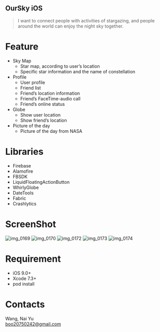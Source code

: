 ## OurSky iOS
> I want to connect people with activities of  stargazing, and people around the world can enjoy the night sky together.

# Feature
  * Sky Map
    * Star map, according to user’s location
    * Specific star information and the name of constellation
  * Profile
    * User profile
    * Friend list
    * Friend’s location information
    * Friend’s FaceTime-audio call
    * Friend’s online status
  * Globe
    * Show user location
    * Show friend’s location
  * Picture of the day
    * Picture of the day from NASA

# Libraries
  * Firebase
  * Alamofire
  * FBSDK
  * LiquidFloatingActionButton
  * WhirlyGlobe
  * DateTools
  * Fabric
  * Crashlytics

# ScreenShot
![img_0169](https://cloud.githubusercontent.com/assets/21031479/20045062/fed8abf8-a4d8-11e6-8c6b-a70838c1430d.PNG)
![img_0170](https://cloud.githubusercontent.com/assets/21031479/20045063/fed93578-a4d8-11e6-8ae7-2432b2a03dba.PNG)
![img_0172](https://cloud.githubusercontent.com/assets/21031479/20045061/fed5fca0-a4d8-11e6-8b01-10abecee38bf.PNG)
![img_0173](https://cloud.githubusercontent.com/assets/21031479/20045064/fed9387a-a4d8-11e6-857d-bab845954735.PNG)
![img_0174](https://cloud.githubusercontent.com/assets/21031479/20045065/fed9d7d0-a4d8-11e6-8af0-50611852734c.PNG)

# Requirement
  * iOS 9.0+
  * Xcode 7.3+
  * pod install

# Contacts
Wang, Nai Yu
<br>boo20750242@gmail.com
